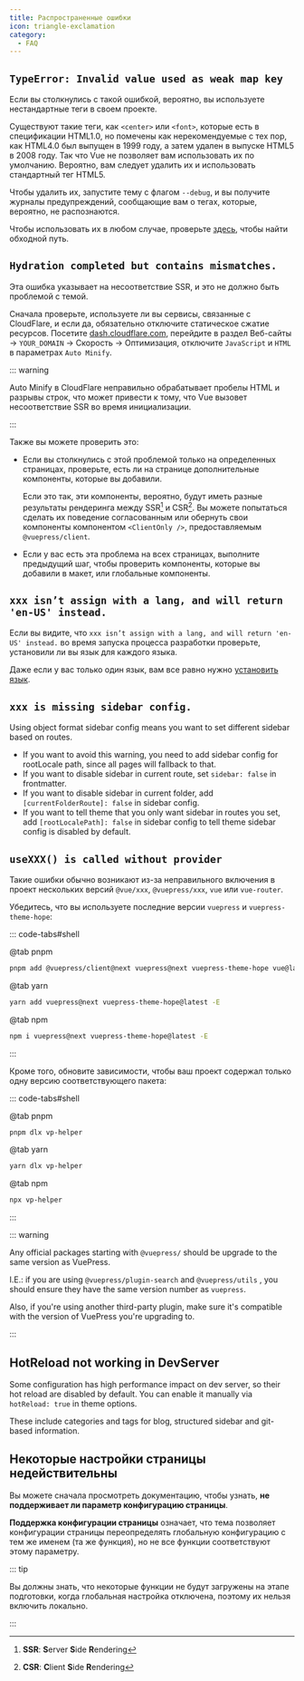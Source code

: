```yaml
---
title: Распространенные ошибки
icon: triangle-exclamation
category:
  - FAQ
---
```


## `TypeError: Invalid value used as weak map key`

Если вы столкнулись с такой ошибкой, вероятно, вы используете нестандартные теги в своем проекте.

Существуют такие теги, как `<center>` или `<font>`, которые есть в спецификации HTML1.0, но помечены как нерекомендуемые с тех пор, как HTML4.0 был выпущен в 1999 году, а затем удален в выпуске HTML5 в 2008 году. Так что Vue не позволяет вам использовать их по умолчанию. Вероятно, вам следует удалить их и использовать стандартный тег HTML5.

Чтобы удалить их, запустите тему с флагом `--debug`, и вы получите журналы предупреждений, сообщающие вам о тегах, которые, вероятно, не распознаются.

Чтобы использовать их в любом случае, проверьте [здесь](https://v2.vuepress.vuejs.org/guide/markdown.html#non-standard-html-tags), чтобы найти обходной путь.

## `Hydration completed but contains mismatches.`

Эта ошибка указывает на несоответствие SSR, и это не должно быть проблемой с темой.

Сначала проверьте, используете ли вы сервисы, связанные с CloudFlare, и если да, обязательно отключите статическое сжатие ресурсов. Посетите [dash.cloudflare.com](https://dash.cloudflare.com), перейдите в раздел Веб-сайты → `YOUR_DOMAIN` → Скорость → Оптимизация, отключите `JavaScript` и `HTML` в параметрах `Auto Minify`.

::: warning

Auto Minify в CloudFlare неправильно обрабатывает пробелы HTML и разрывы строк, что может привести к тому, что Vue вызовет несоответствие SSR во время инициализации.

:::

Также вы можете проверить это:

- Если вы столкнулись с этой проблемой только на определенных страницах, проверьте, есть ли на странице дополнительные компоненты, которые вы добавили.

  Если это так, эти компоненты, вероятно, будут иметь разные результаты рендеринга между SSR[^ssr] и CSR[^csr]. Вы можете попытаться сделать их поведение согласованным или обернуть свои компоненты компонентом `<ClientOnly />`, предоставляемым `@vuepress/client`.

[^ssr]: **SSR**: **S**erver **S**ide **R**endering
[^csr]: **CSR**: **C**lient **S**ide **R**endering

- Если у вас есть эта проблема на всех страницах, выполните предыдущий шаг, чтобы проверить компоненты, которые вы добавили в макет, или глобальные компоненты.

## `xxx isn’t assign with a lang, and will return 'en-US' instead.`

Если вы видите, что `xxx isn’t assign with a lang, and will return 'en-US' instead.` во время запуска процесса разработки проверьте, установили ли вы язык для каждого языка.

Даже если у вас только один язык, вам все равно нужно [установить язык](../config/i18n.md#настроика-языка).

## `xxx is missing sidebar config.`

Using object format sidebar config means you want to set different sidebar based on routes.

- If you want to avoid this warning, you need to add sidebar config for rootLocale path, since all pages will fallback to that.
- If you want to disable sidebar in current route, set `sidebar: false` in frontmatter.
- If you want to disable sidebar in current folder, add `[currentFolderRoute]: false` in sidebar config.
- If you want to tell theme that you only want sidebar in routes you set, add `[rootLocalePath]: false` in sidebar config to tell theme sidebar config is disabled by default.

## `useXXX() is called without provider`

Такие ошибки обычно возникают из-за неправильного включения в проект нескольких версий `@vue/xxx`, `@vuepress/xxx`, `vue` или `vue-router`.

Убедитесь, что вы используете последние версии `vuepress` и `vuepress-theme-hope`:

::: code-tabs#shell

@tab pnpm

```bash
pnpm add @vuepress/client@next vuepress@next vuepress-theme-hope vue@latest -E
```

@tab yarn

```bash
yarn add vuepress@next vuepress-theme-hope@latest -E
```

@tab npm

```bash
npm i vuepress@next vuepress-theme-hope@latest -E
```

:::

Кроме того, обновите зависимости, чтобы ваш проект содержал только одну версию соответствующего пакета:

::: code-tabs#shell

@tab pnpm

```bash
pnpm dlx vp-helper
```

@tab yarn

```bash
yarn dlx vp-helper
```

@tab npm

```bash
npx vp-helper
```

:::

::: warning

Any official packages starting with `@vuepress/` should be upgrade to the same version as VuePress.

I.E.: if you are using `@vuepress/plugin-search` and `@vuepress/utils` , you should ensure they have the same version number as `vuepress`.

Also, if you're using another third-party plugin, make sure it's compatible with the version of VuePress you're upgrading to.

:::

## HotReload not working in DevServer

Some configuration has high performance impact on dev server, so their hot reload are disabled by default. You can enable it manually via `hotReload: true` in theme options.

These include categories and tags for blog, structured sidebar and git-based information.

## Некоторые настройки страницы недействительны

Вы можете сначала просмотреть документацию, чтобы узнать, **не поддерживает ли параметр конфигурацию страницы**.

**Поддержка конфигурации страницы** означает, что тема позволяет конфигурации страницы переопределять глобальную конфигурацию с тем же именем (та же функция), но не все функции соответствуют этому параметру.

::: tip

Вы должны знать, что некоторые функции не будут загружены на этапе подготовки, когда глобальная настройка отключена, поэтому их нельзя включить локально.

:::
